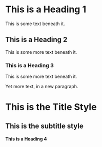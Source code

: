 # <a id="_gbferj1orqtc"></a>This is a Heading 1

This is some text beneath it.

## <a id="_lqvvwtkaqm9v"></a>This is a Heading 2

This is some more text beneath it.

### <a id="_4r4q0vp0vmkz"></a>This is a Heading 3

This is some more text beneath it.

Yet more text, in a new paragraph.

# <a id="_787ob9kdt82p"></a>This is the Title Style

## <a id="_urvj7vj2cjd7"></a>This is the subtitle style

#### <a id="_ugsix7f8hr2w"></a>This is a Heading 4